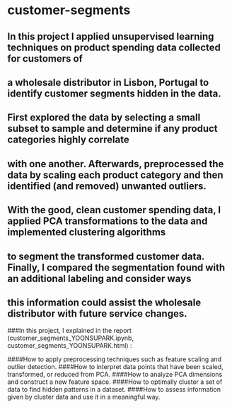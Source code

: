 # customer-segments
## In this project I applied unsupervised learning techniques on product spending data collected for customers of 
## a wholesale distributor in Lisbon, Portugal to identify customer segments hidden in the data. 

## First explored the data by selecting a small subset to sample and determine if any product categories highly correlate 
## with one another. Afterwards, preprocessed the data by scaling each product category and then identified (and removed) unwanted outliers.
## With the good, clean customer spending data, I applied PCA transformations to the data and implemented clustering algorithms 
## to segment the transformed customer data. Finally, I compared the segmentation found with an additional labeling and consider ways 
## this information could assist the wholesale distributor with future service changes.

###In this project, I explained in the report (customer_segments_YOONSUPARK.ipynb, customer_segments_YOONSUPARK.html) :

####How to apply preprocessing techniques such as feature scaling and outlier detection.
####How to interpret data points that have been scaled, transformed, or reduced from PCA.
####How to analyze PCA dimensions and construct a new feature space.
####How to optimally cluster a set of data to find hidden patterns in a dataset.
####How to assess information given by cluster data and use it in a meaningful way.
